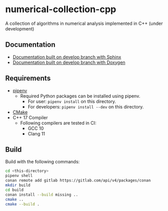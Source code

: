 # numerical-collection-cpp

A collection of algorithms in numerical analysis implemented in C++ (under development)

## Documentation

- [Documentation built on develop branch with Sphinx](https://musicscience37.gitlab.io/numerical-collection-cpp/sphinx/)
- [Documentation built on develop branch with Doxygen](https://musicscience37.gitlab.io/numerical-collection-cpp/doxygen/)

## Requirements

- [pipenv](https://pipenv.pypa.io/en/latest/)
  - Required Python packages can be installed using pipenv.
    - For user: `pipenv install` on this directory.
    - For developers: `pipenv install --dev` on this directory.
- [CMake](https://cmake.org/)
- C++ 17 Compiler
  - Following compilers are tested in CI:
    - GCC 10
    - Clang 11

## Build

Build with the following commands:

```bash
cd <this-directory>
pipenv shell
conan remote add gitlab https://gitlab.com/api/v4/packages/conan
mkdir build
cd build
conan install --build missing ..
cmake ..
cmake --build .
```
